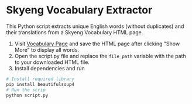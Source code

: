 # Skyeng Vocabulary Extractor

This Python script extracts unique English words (without duplicates) and their translations from a Skyeng Vocabulary HTML page.

1. Visit [Vocabulary Page](https://vimbox.skyeng.ru/kids/english/student/vocabulary) and save the HTML page after clicking "Show More" to display all words.
2. Open the script.py file and replace the `file_path` variable with the path to your downloaded HTML file.
3. Install dependencies and run
```bash
# Install required library
pip install beautifulsoup4
# Run the scrip
python script.py
```
